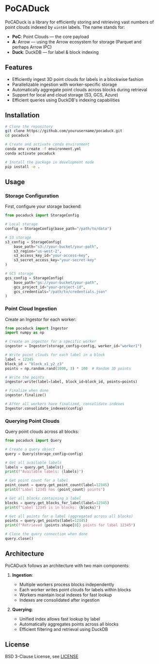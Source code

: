 # PoCADuck

PoCADuck is a library for efficiently storing and retrieving vast numbers of point clouds indexed by `uint64` labels. The name stands for:
- **PoC**: Point Clouds — the core payload
- **A**: Arrow — using the Arrow ecosystem for storage (Parquet and perhaps Arrow IPC)
- **Duck**: DuckDB — for label & block indexing

## Features

- Efficiently ingest 3D point clouds for labels in a blockwise fashion
- Parallelizable ingestion with worker-specific storage
- Automatically aggregate point clouds across blocks during retrieval
- Support for local and cloud storage (S3, GCS, Azure)
- Efficient queries using DuckDB's indexing capabilities

## Installation

```bash
# Clone the repository
git clone https://github.com/yourusername/pocaduck.git
cd pocaduck

# Create and activate conda environment
conda env create -f environment.yml
conda activate pocaduck

# Install the package in development mode
pip install -e .
```

## Usage

### Storage Configuration

First, configure your storage backend:

```python
from pocaduck import StorageConfig

# Local storage
config = StorageConfig(base_path="/path/to/data")

# S3 storage
s3_config = StorageConfig(
    base_path="s3://your-bucket/your-path",
    s3_region="us-west-2",
    s3_access_key_id="your-access-key",
    s3_secret_access_key="your-secret-key"
)

# GCS storage
gcs_config = StorageConfig(
    base_path="gs://your-bucket/your-path",
    gcs_project_id="your-project-id",
    gcs_credentials="/path/to/credentials.json"
)
```

### Point Cloud Ingestion

Create an Ingestor for each worker:

```python
from pocaduck import Ingestor
import numpy as np

# Create an ingestor for a specific worker
ingestor = Ingestor(storage_config=config, worker_id="worker1")

# Write point clouds for each label in a block
label = 12345
block_id = "block_x1_y2_z3"
points = np.random.rand(1000, 3) * 100  # Random 3D points

# Write the points
ingestor.write(label=label, block_id=block_id, points=points)

# Finalize when done
ingestor.finalize()

# After all workers have finalized, consolidate indexes
Ingestor.consolidate_indexes(config)
```

### Querying Point Clouds

Query point clouds across all blocks:

```python
from pocaduck import Query

# Create a query object
query = Query(storage_config=config)

# Get all available labels
labels = query.get_labels()
print(f"Available labels: {labels}")

# Get point count for a label
point_count = query.get_point_count(label=12345)
print(f"Label 12345 has {point_count} points")

# Get all blocks containing a label
blocks = query.get_blocks_for_label(label=12345)
print(f"Label 12345 is in blocks: {blocks}")

# Get all points for a label (aggregated across all blocks)
points = query.get_points(label=12345)
print(f"Retrieved {points.shape[0]} points for label 12345")

# Close the query connection when done
query.close()
```

## Architecture

PoCADuck follows an architecture with two main components:

1. **Ingestion**: 
   - Multiple workers process blocks independently
   - Each worker writes point clouds for labels within blocks
   - Workers maintain local indexes for fast lookup
   - Indexes are consolidated after ingestion

2. **Querying**:
   - Unified index allows fast lookup by label
   - Automatically aggregates points across all blocks
   - Efficient filtering and retrieval using DuckDB

## License

BSD 3-Clause License, see [LICENSE](./LICENSE)